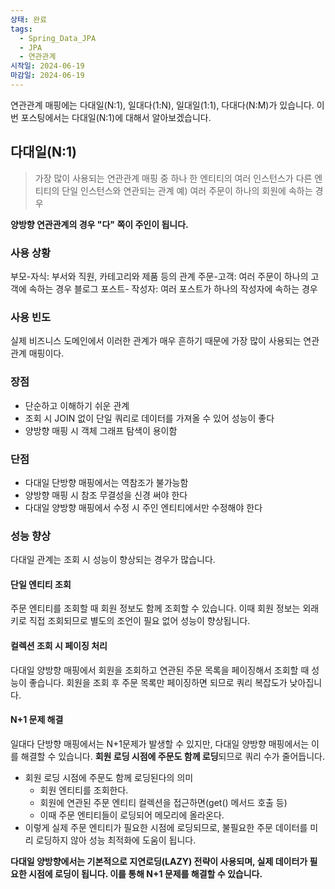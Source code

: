 ```yaml
---
상태: 완료
tags:
  - Spring_Data_JPA
  - JPA
  - 연관관계
시작일: 2024-06-19
마감일: 2024-06-19
---
```

연관관계 매핑에는 다대일(N:1), 일대다(1:N), 일대일(1:1), 다대다(N:M)가 있습니다. 이번 포스팅에서는 다대일(N:1)에 대해서 알아보겠습니다.


## 다대일(N:1)
>가장 많이 사용되는 연관관계 매핑 중 하나
>한 엔티티의 여러 인스턴스가 다른 엔티티의 단일 인스턴스와 연관되는 관계
>예) 여러 주문이 하나의 회원에 속하는 경우


**양방향 연관관계의 경우 "다" 쪽이 주인이 됩니다.**

### 사용 상황
부모-자식: 부서와 직원, 카테고리와 제품 등의 관계
주문-고객: 여러 주문이 하나의 고객에 속하는 경우
블로그 포스트- 작성자: 여러 포스트가 하나의 작성자에 속하는 경우

### 사용 빈도
실제 비즈니스 도메인에서 이러한 관계가 매우 흔하기 때문에 가장 많이 사용되는 연관관계 매핑이다.

### 장점
- 단순하고 이해하기 쉬운 관계
- 조회 시 JOIN 없이 단일 쿼리로 데이터를 가져올 수 있어 성능이 좋다
- 양방향 매핑 시 객체 그래프 탐색이 용이함

### 단점
- 다대일 단방향 매핑에서는 역참조가 불가능함
- 양방향 매핑 시 참조 무결성을 신경 써야 한다
- 다대일 양방향 매핑에서 수정 시 주인 엔티티에서만 수정해야 한다

### 성능 향상
다대일 관계는 조회 시 성능이 향상되는 경우가 많습니다. 
#### 단일 엔티티 조회
주문 엔티티를 조회할 때 회원 정보도 함께 조회할 수 있습니다. 이때 회원 정보는 외래 키로 직접 조회되므로 별도의 조언이 필요 없어 성능이 향상됩니다.

#### 컬렉션 조회 시 페이징 처리
다대일 양방향 매핑에서 회원을 조회하고 연관된 주문 목록을 페이징해서 조회할 때 성능이 좋습니다. 회원을 조회 후 주문 목록만 페이징하면 되므로 쿼리 복잡도가 낮아집니다.

#### N+1 문제 해결
일대다 단방향 매핑에서는 N+1문제가 발생할 수 있지만, 다대일 양방향 매핑에서는 이를 해결할 수 있습니다. **회원 로딩 시점에 주문도 함께 로딩**되므로 쿼리 수가 줄어듭니다.
- 회원 로딩 시점에 주문도 함께 로딩된다의 의미
	- 회원 엔티티를 조회한다.
	- 회원에 연관된 주문 엔티티 컬렉션을 접근하면(get() 메서드 호출 등)
	- 이때 주문 엔티티들이 로딩되어 메모리에 올라온다.
- 이렇게 실제 주문 엔티티가 필요한 시점에 로딩되므로, 불필요한 주문 데이터를 미리 로딩하지 않아 성능 최적화에 도움이 됩니다.

**다대일 양방향에서는 기본적으로 지연로딩(LAZY) 전략이 사용되며, 실제 데이터가 필요한 시점에 로딩이 됩니다. 이를 통해 N+1 문제를 해결할 수 있습니다.**

